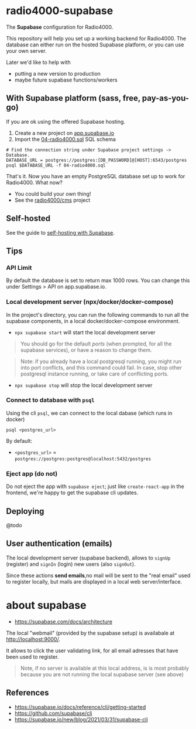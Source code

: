 # radio4000-supabase

The **Supabase** configuration for Radio4000. 

This repository will help you set up a working backend for Radio4000. The database can either run on the hosted Supabase platform, or you can use your own server.

Later we'd like to help with

- putting a new version to production
- maybe future supabase functions/workers

## With Supabase platform (sass, free, pay-as-you-go)

If you are ok using the offered Supabase hosting.

1. Create a new project on [app.supabase.io](https://app.supabase.io)
2. Import the [04-radio4000.sql](https://github.com/radio4000/supabase/blob/main/04-radio4000.sql) SQL schema

```shell
# Find the connection string under Supabase project settings -> Database.
DATABASE_URL = postgres://postgres:[DB_PASSWORD]@[HOST]:6543/postgres
psql $DATABASE_URL -f 04-radio4000.sql
```

That's it. Now you have an empty PostgreSQL database set up to work for Radio4000. What now?

- You could build your own thing!
- See the [radio4000/cms](https://github.com/radio4000/cms) project

## Self-hosted

See the guide to [self-hosting with Supabase](https://github.com/radio4000/supabase/blob/main/self-hosted.md).

## Tips

### API Limit

By default the database is set to return max 1000 rows. You can change this under Settings > API on app.supabase.io.

### Local development server (npx/docker/docker-compose)

In the project's directory, you can run the following commands to run
all the supabase components, in a local docker/docker-compose environment.

- `npx supabase start` will start the local development server

> You should go for the default *ports* (when prompted, for all the
> supabase services), or have a reason to change them.

> Note: if you already have a local postgresql running, you might run
> into port conflicts, and this command could fail. In case, stop
> other postgresql instance running, or take care of conflicting ports.

- `npx supabase stop` will stop the local development server

### Connect to database with `psql`

Using the cli `psql`, we can connect to the local dabase (which runs in docker)

```
psql <postgres_url>
```

By default:
- `<postgres_url>` = `postgres://postgres:postgres@localhost:5432/postgres`

### Eject app (do not)

Do not eject the app with `supabase eject`; just like `create-react-app` in the frontend,
we're happy to get the supabase cli updates.

## Deploying

@todo

## User authentication (emails)

The local development server (supabase backend), allows to `signUp`
(register) and `signIn` (login) new users (also `signOut`).

Since these actions **send emails**,no mail will be sent to the "real
email" used to register locally, but mails are displayed in a local
web server/interface.

# about supabase

- https://supabase.com/docs/architecture

The local "webmail" (provided by the supabase setup) is availabale at
[http://localhost:9000/](http://localhost:9000/).

It allows to click the user validating link, for all email
adresses that have been used to register.

> Note, if no server is available at this local address, is is most
> probably because you are not running the local supabase server (see
> above)

## References

- https://supabase.io/docs/reference/cli/getting-started
- https://github.com/supabase/cli
- https://supabase.io/new/blog/2021/03/31/supabase-cli

